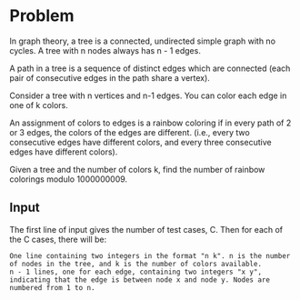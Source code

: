 # Problem

In graph theory, a tree is a connected, undirected simple graph with no cycles. A tree with n nodes always has n - 1 edges.

A path in a tree is a sequence of distinct edges which are connected (each pair of consecutive edges in the path share a vertex).

Consider a tree with n vertices and n-1 edges. You can color each edge in one of k colors.

An assignment of colors to edges is a rainbow coloring if in every path of 2 or 3 edges, the colors of the edges are different. (i.e., every two consecutive edges have different colors, and every three consecutive edges have different colors).

Given a tree and the number of colors k, find the number of rainbow colorings modulo 1000000009.

## Input

The first line of input gives the number of test cases, C. Then for each of the C cases, there will be:

    One line containing two integers in the format "n k". n is the number of nodes in the tree, and k is the number of colors available.
    n - 1 lines, one for each edge, containing two integers "x y", indicating that the edge is between node x and node y. Nodes are numbered from 1 to n.
